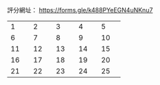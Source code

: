 <script src="https://cdn.jsdelivr.net/combine/npm/tone@14.7.58,npm/@magenta/music@1.23.1/es6/core.js,npm/focus-visible@5,npm/html-midi-player@1.4.0"></script>

評分網址：
<a href="https://forms.gle/k488PYeEGN4uNKnu7" target="_blank">https://forms.gle/k488PYeEGN4uNKnu7</a>

<table>
    <tr>
      <td>1</td>
      <th><midi-player
        src="https://raw.githubusercontent.com/EpochKC/Music-Demo/main/A_0727/get_0.mid"
        sound-font visualizer="#A0">
      </midi-player></th>
      <td>2</td>
      <td><midi-player
        src="https://raw.githubusercontent.com/EpochKC/Music-Demo/main/A_0727/get_1.mid"
        sound-font visualizer="#A1">
      </midi-player></td>
      <td>3</td>
      <td><midi-player
        src="https://raw.githubusercontent.com/EpochKC/Music-Demo/main/A_0727/get_2.mid"
        sound-font visualizer="#A2">
      </midi-player></td>
      <td>4</td>
      <td><midi-player
        src="https://raw.githubusercontent.com/EpochKC/Music-Demo/main/A_0727/get_3.mid"
        sound-font visualizer="#A3">
      </midi-player></td>
      <td>5</td>
      <td><midi-player
        src="https://raw.githubusercontent.com/EpochKC/Music-Demo/main/A_0727/get_4.mid"
        sound-font visualizer="#A4">
      </midi-player></td>
    </tr>
    <tr>
        <td>6</td>
        <td><midi-player
          src="https://raw.githubusercontent.com/EpochKC/Music-Demo/main/B_0728/get_0.mid"
          sound-font visualizer="#B0">
        </midi-player></td>
        <td>7</td>
        <td><midi-player
          src="https://raw.githubusercontent.com/EpochKC/Music-Demo/main/B_0728/get_1.mid"
          sound-font visualizer="#B1">
        </midi-player></td>
        <td>8</td>
        <td><midi-player
          src="https://raw.githubusercontent.com/EpochKC/Music-Demo/main/B_0728/get_2.mid"
          sound-font visualizer="#B2">
        </midi-player></td>
        <td>9</td>
        <td><midi-player
          src="https://raw.githubusercontent.com/EpochKC/Music-Demo/main/B_0728/get_3.mid"
          sound-font visualizer="#B3">
        </midi-player></td>
        <td>10</td>
        <td><midi-player
          src="https://raw.githubusercontent.com/EpochKC/Music-Demo/main/B_0728/get_4.mid"
          sound-font visualizer="#B4">
        </midi-player></td>
    </tr>
    <tr>
        <td>11</td>
        <td><midi-player
          src="https://raw.githubusercontent.com/EpochKC/Music-Demo/main/C_0729/get_0.mid"
          sound-font visualizer="#C0">
        </midi-player></td>
        <td>12</td>
        <td><midi-player
          src="https://raw.githubusercontent.com/EpochKC/Music-Demo/main/C_0729/get_1.mid"
          sound-font visualizer="#C1">
        </midi-player></td>
        <td>13</td>
        <td><midi-player
          src="https://raw.githubusercontent.com/EpochKC/Music-Demo/main/C_0729/get_2.mid"
          sound-font visualizer="#C2">
        </midi-player></td>
        <td>14</td>
        <td><midi-player
          src="https://raw.githubusercontent.com/EpochKC/Music-Demo/main/C_0729/get_3.mid"
          sound-font visualizer="#C3">
        </midi-player></td>
        <td>15</td>
        <td><midi-player
          src="https://raw.githubusercontent.com/EpochKC/Music-Demo/main/C_0729/get_4.mid"
          sound-font visualizer="#C4">
        </midi-player></td>
    </tr>
    <tr>
        <td>16</td>
        <td><midi-player
          src="https://raw.githubusercontent.com/EpochKC/Music-Demo/main/D/get_0.mid"
          sound-font visualizer="#D0">
        </midi-player></td>
        <td>17</td>
        <td><midi-player
          src="https://raw.githubusercontent.com/EpochKC/Music-Demo/main/D/get_1.mid"
          sound-font visualizer="#D1">
        </midi-player></td>
        <td>18</td>
        <td><midi-player
          src="https://raw.githubusercontent.com/EpochKC/Music-Demo/main/D/get_2.mid"
          sound-font visualizer="#D2">
        </midi-player></td>
        <td>19</td>
        <td><midi-player
          src="https://raw.githubusercontent.com/EpochKC/Music-Demo/main/D/get_3.mid"
          sound-font visualizer="#D3">
        </midi-player></td>
        <td>20</td>
        <td><midi-player
          src="https://raw.githubusercontent.com/EpochKC/Music-Demo/main/D/get_4.mid"
          sound-font visualizer="#D4">
        </midi-player></td>
    </tr>
    <tr>
        <td>21</td>
        <td><midi-player
          src="https://raw.githubusercontent.com/EpochKC/Music-Demo/main/E_gpt/gen_0.mid"
          sound-font visualizer="#E0">
        </midi-player></td>
        <td>22</td>
        <td><midi-player
          src="https://raw.githubusercontent.com/EpochKC/Music-Demo/main/E_gpt/gen_1.mid"
          sound-font visualizer="#E1">
        </midi-player></td>
        <td>23</td>
        <td><midi-player
          src="https://raw.githubusercontent.com/EpochKC/Music-Demo/main/E_gpt/gen_2.mid"
          sound-font visualizer="#E2">
        </midi-player></td>
        <td>24</td>
        <td><midi-player
          src="https://raw.githubusercontent.com/EpochKC/Music-Demo/main/E_gpt/gen_3.mid"
          sound-font visualizer="#E3">
        </midi-player></td>
        <td>25</td>
        <td><midi-player
          src="https://raw.githubusercontent.com/EpochKC/Music-Demo/main/E_gpt/gen_4.mid"
          sound-font visualizer="#E4">
        </midi-player></td>
    </tr>
</table>
